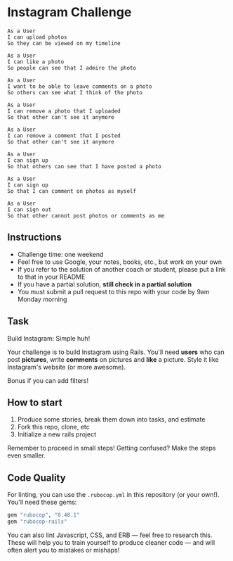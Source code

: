 Instagram Challenge
===================


```
As a User
I can upload photos
So they can be viewed on my timeline

As a User
I can like a photo
So people can see that I admire the photo

As a User
I want to be able to leave comments on a photo
So others can see what I think of the photo

As a User
I can remove a photo that I uploaded
So that other can't see it anymore

As a User
I can remove a comment that I posted
So that other can't see it anymore

As a User
I can sign up
So that others can see that I have posted a photo

As a User
I can sign up
So that I can comment on photos as myself

As a User
I can sign out
So that other cannot post photos or comments as me
```


## Instructions

* Challenge time: one weekend
* Feel free to use Google, your notes, books, etc., but work on your own
* If you refer to the solution of another coach or student, please put a link to that in your README
* If you have a partial solution, **still check in a partial solution**
* You must submit a pull request to this repo with your code by 9am Monday morning

## Task

Build Instagram: Simple huh!

Your challenge is to build Instagram using Rails. You'll need **users** who can post **pictures**, write **comments** on pictures and **like** a picture. Style it like Instagram's website (or more awesome).

Bonus if you can add filters!

## How to start

1. Produce some stories, break them down into tasks, and estimate
2. Fork this repo, clone, etc
3. Initialize a new rails project

Remember to proceed in small steps! Getting confused? Make the steps even smaller.

## Code Quality

For linting, you can use the `.rubocop.yml` in this repository (or your own!).
You'll need these gems:

```ruby
gem "rubocop", "0.48.1"
gem "rubocop-rails"
```

You can also lint Javascript, CSS, and ERB — feel free to research this. These
will help you to train yourself to produce cleaner code — and will often alert
you to mistakes or mishaps!
